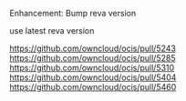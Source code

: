 Enhancement: Bump reva version

use latest reva version

https://github.com/owncloud/ocis/pull/5243
https://github.com/owncloud/ocis/pull/5285
https://github.com/owncloud/ocis/pull/5310
https://github.com/owncloud/ocis/pull/5404
https://github.com/owncloud/ocis/pull/5460

